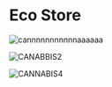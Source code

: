 # Eco Store 

![cannnnnnnnnnnaaaaaa](https://github.com/user-attachments/assets/0efcc46f-193e-4ad3-b85a-edafa1f0ff1e)


![CANABBIS2](https://github.com/user-attachments/assets/3e211577-95a3-4443-8a1a-37a859a5fad7)



![CANNABIS4](https://github.com/user-attachments/assets/97c6dfc6-5d9a-4b7c-b180-524cbe79ba9a)
